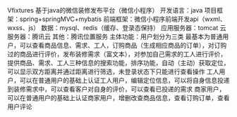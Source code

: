 Vfixtures
基于java的微信装修发布平台（微信小程序）
开发语言：java
项目框架：spring+springMVC+mybatis
前端框架：微信小程序前端开发api（wxml、wxss、js）
数据：mysql、redis（缓存、登录态保持）
应用服务器：tomcat
云服务器：腾讯云
其他：腾讯位置服务
主体功能：用户划分为三类
       最基本为普通用户，可以查看商品信息、需求、工人，订购商品（生成相应商品的订单），对订购过的商品进行评价，发布装修需求（富文本），对参加自己需求的工人进行评价，提供商品、需求、工人三种信息的搜索功能，排序功能，自动（主动）获取定位，可以显示双方距离并通过距离进行筛选，未登录状态下只能进行查看操作
       工人用户，可以在普通用户的基础上认证工人用户，编辑定位信息，可以将自身信息投递到装修需求中，可以查看客户对自身的评价，可以查看已投递的需求
       商家用户，可以在普通用户的基础上认证商家用户，增删改查商品信息，查看订购订单，查看用户评论
